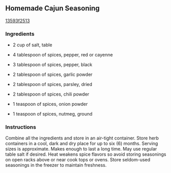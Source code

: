## Homemade Cajun Seasoning

[13593f2513](http://tastykitchen.com/recipes/condiments/homemade-cajun-seasoning/)

### Ingredients

 - 2 cup of salt, table

 - 4 tablespoon of spices, pepper, red or cayenne

 - 3 tablespoon of spices, pepper, black

 - 2 tablespoon of spices, garlic powder

 - 2 tablespoon of spices, parsley, dried

 - 2 tablespoon of spices, chili powder

 - 1 teaspoon of spices, onion powder

 - 1 teaspoon of spices, nutmeg, ground

### Instructions

Combine all the ingredients and store in an air-tight container. Store herb containers in a cool, dark and dry place for up to six (6) months. Serving sizes is approximate. Makes enough to last a long time. May use regular table salt if desired. Heat weakens spice flavors so avoid storing seasonings on open racks above or near cook tops or ovens. Store seldom-used seasonings in the freezer to maintain freshness.